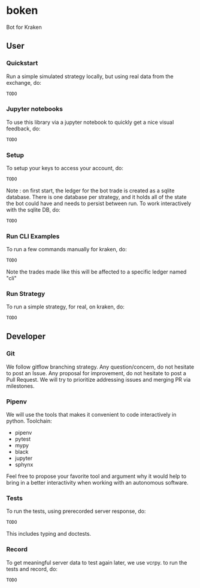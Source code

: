 # boken
Bot for Kraken

## User

### Quickstart
Run a simple simulated strategy locally, but using real data from the exchange, do:
```bash
TODO
```

### Jupyter notebooks
To use this library via a jupyter notebook to quickly get a nice visual feedback, do:
```bash
TODO
```

### Setup
To setup your keys to access your account, do:
```bash
TODO
```
Note : on first start, the ledger for the bot trade is created as a sqlite database.
There is one database per strategy, and it holds all of the state the bot could have and needs to persist between run.
To work interactively with the sqlite DB, do:
```bash
TODO
```

### Run CLI Examples
To run a few commands manually for kraken, do:
```bash
TODO
```
Note the trades made like this will be affected to a specific ledger named "cli"

### Run Strategy
To run a simple strategy, for real, on kraken, do:
```bash
TODO
```

## Developer

### Git
We follow gitflow branching strategy.
Any question/concern, do not hesitate to post an Issue.
Any proposal for improvement, do not hesitate to post a Pull Request.
We will try to prioritize addressing issues and merging PR via milestones.


### Pipenv
We will use the tools that makes it convenient to code interactively in python.
Toolchain:
- pipenv
- pytest
- mypy
- black
- jupyter
- sphynx

Feel free to propose your favorite tool and argument why it would help to bring in a better interactivity when working with an autonomous software.

### Tests
To run the tests, using prerecorded server response, do:
```bash
TODO
```
This includes typing and doctests.

### Record
To get meaningful server data to test again later, we use vcrpy.
to run the tests and record, do:
```bash
TODO
```
